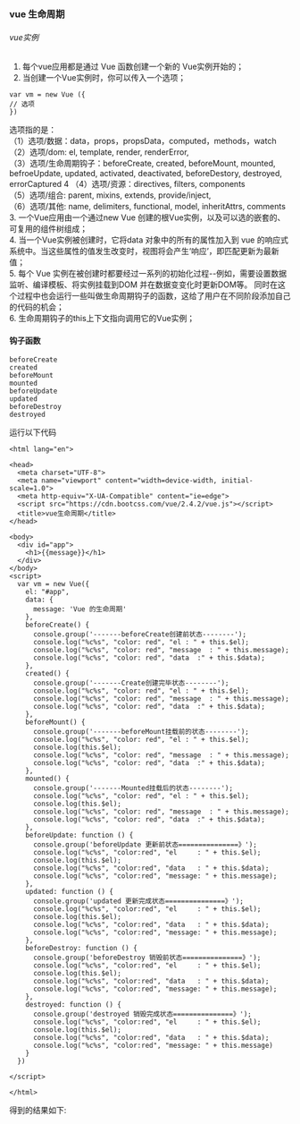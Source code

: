 ### vue 生命周期  
###### vue实例  
1. 每个vue应用都是通过 Vue 函数创建一个新的 Vue实例开始的；  
2. 当创建一个Vue实例时，你可以传入一个选项；  
```
var vm = new Vue ({
// 选项  
}) 
```  
选项指的是：  
（1）选项/数据：data，props，propsData，computed，methods，watch  
（2）选项/dom: el, template, render, renderError,   
（3）选项/生命周期钩子：beforeCreate, created, beforeMount, mounted, befroeUpdate, updated, activated, deactivated, beforeDestory, destroyed, errorCaptured  4
（4）选项/资源：directives, filters, components  
（5）选项/组合: parent, mixins, extends, provide/inject,  
（6）选项/其他: name, delimiters, functional, model, inheritAttrs, comments  
3. 一个Vue应用由一个通过new Vue 创建的根Vue实例，以及可以选的嵌套的、可复用的组件树组成；  
4. 当一个Vue实例被创建时，它将data 对象中的所有的属性加入到 vue 的响应式系统中。当这些属性的值发生改变时，视图将会产生‘响应’，即匹配更新为最新值；  
5. 每个 Vue 实例在被创建时都要经过一系列的初始化过程--例如，需要设置数据监听、编译模板、将实例挂载到DOM 并在数据变变化时更新DOM等。
同时在这个过程中也会运行一些叫做生命周期钩子的函数，这给了用户在不同阶段添加自己的代码的机会；  
6. 生命周期钩子的this上下文指向调用它的Vue实例；
#### 钩子函数  
```
beforeCreate
created
beforeMount
mounted
beforeUpdate
updated
beforeDestroy
destroyed
```  
运行以下代码  
```<!DOCTYPE html>
<html lang="en">

<head>
  <meta charset="UTF-8">
  <meta name="viewport" content="width=device-width, initial-scale=1.0">
  <meta http-equiv="X-UA-Compatible" content="ie=edge">
  <script src="https://cdn.bootcss.com/vue/2.4.2/vue.js"></script>
  <title>vue生命周期</title>
</head>

<body>
  <div id="app">
    <h1>{{message}}</h1>
  </div>
</body>
<script>
  var vm = new Vue({
    el: "#app",
    data: {
      message: 'Vue 的生命周期'
    },
    beforeCreate() {
      console.group('-------beforeCreate创建前状态--------');
      console.log("%c%s", "color: red", "el : " + this.$el);
      console.log("%c%s", "color: red", "message  : " + this.message);
      console.log("%c%s", "color: red", "data  :" + this.$data);
    },
    created() {
      console.group('-------Create创建完毕状态--------');
      console.log("%c%s", "color: red", "el : " + this.$el);
      console.log("%c%s", "color: red", "message  : " + this.message);
      console.log("%c%s", "color: red", "data  :" + this.$data);
    },
    beforeMount() {
      console.group('-------beforeMount挂载前的状态--------');
      console.log("%c%s", "color: red", "el : " + this.$el);
      console.log(this.$el);
      console.log("%c%s", "color: red", "message  : " + this.message);
      console.log("%c%s", "color: red", "data  :" + this.$data);
    },
    mounted() {
      console.group('-------Mounted挂载后的状态--------');
      console.log("%c%s", "color: red", "el : " + this.$el);
      console.log(this.$el);
      console.log("%c%s", "color: red", "message  : " + this.message);
      console.log("%c%s", "color: red", "data  :" + this.$data);
    },
    beforeUpdate: function () {
      console.group('beforeUpdate 更新前状态===============》');
      console.log("%c%s", "color:red", "el     : " + this.$el);
      console.log(this.$el);
      console.log("%c%s", "color:red", "data   : " + this.$data);
      console.log("%c%s", "color:red", "message: " + this.message);
    },
    updated: function () {
      console.group('updated 更新完成状态===============》');
      console.log("%c%s", "color:red", "el     : " + this.$el);
      console.log(this.$el);
      console.log("%c%s", "color:red", "data   : " + this.$data);
      console.log("%c%s", "color:red", "message: " + this.message);
    },
    beforeDestroy: function () {
      console.group('beforeDestroy 销毁前状态===============》');
      console.log("%c%s", "color:red", "el     : " + this.$el);
      console.log(this.$el);
      console.log("%c%s", "color:red", "data   : " + this.$data);
      console.log("%c%s", "color:red", "message: " + this.message);
    },
    destroyed: function () {
      console.group('destroyed 销毁完成状态===============》');
      console.log("%c%s", "color:red", "el     : " + this.$el);
      console.log(this.$el);
      console.log("%c%s", "color:red", "data   : " + this.$data);
      console.log("%c%s", "color:red", "message: " + this.message)
    }
  })

</script>

</html>
```
得到的结果如下:  


